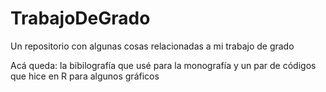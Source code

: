 # TrabajoDeGrado
Un repositorio con algunas cosas relacionadas a mi trabajo de grado

Acá queda: la bibilografía que usé para la monografía y un par de códigos que hice en R para algunos gráficos
